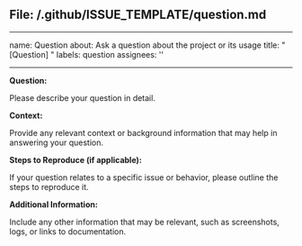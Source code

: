 ## File: /.github/ISSUE_TEMPLATE/question.md

---
name: Question
about: Ask a question about the project or its usage
title: "[Question] "
labels: question
assignees: ''

---

**Question:**

Please describe your question in detail.

**Context:**

Provide any relevant context or background information that may help in answering your question.

**Steps to Reproduce (if applicable):**

If your question relates to a specific issue or behavior, please outline the steps to reproduce it.

**Additional Information:**

Include any other information that may be relevant, such as screenshots, logs, or links to documentation.